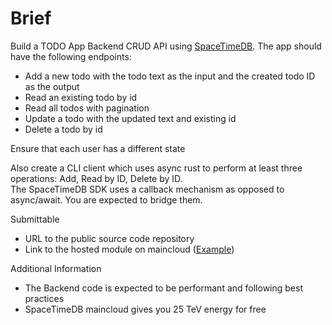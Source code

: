 # Brief

Build a TODO App Backend CRUD API using [SpaceTimeDB](https://spacetimedb.com/). The app should have the following endpoints:

- Add a new todo with the todo text as the input and the created todo ID as the output
- Read an existing todo by id
- Read all todos with pagination
- Update a todo with the updated text and existing id
- Delete a todo by id

Ensure that each user has a different state

Also create a CLI client which uses async rust to perform at least three operations: Add, Read by ID, Delete by ID.  
The SpaceTimeDB SDK uses a callback mechanism as opposed to async/await. You are expected to bridge them.

Submittable

- URL to the public source code repository
- Link to the hosted module on maincloud ([Example](https://spacetimedb.com/my-cool-module))

Additional Information

- The Backend code is expected to be performant and following best practices
- SpaceTimeDB maincloud gives you 25 TeV energy for free
